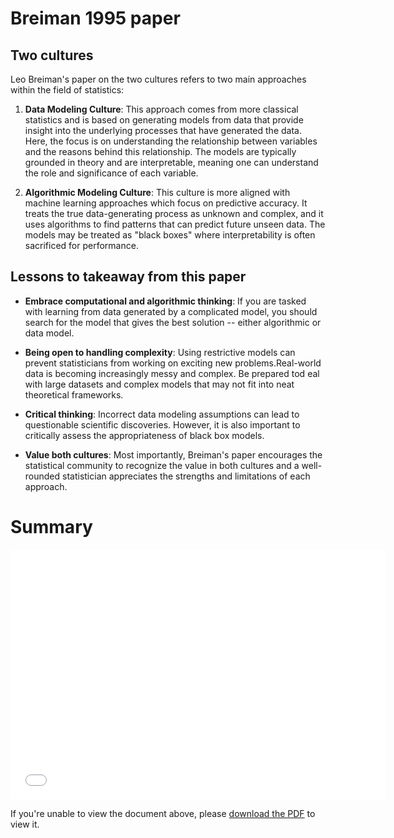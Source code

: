 #  Breiman  1995 paper

## Two cultures

Leo Breiman's paper on the two cultures refers to two main approaches within the field of statistics:

1. __Data Modeling Culture__: This approach comes from more classical statistics and is based on generating models from data that provide insight into the underlying processes that have generated the data. Here, the focus is on understanding the relationship between variables and the reasons behind this relationship. The models are typically grounded in theory and are interpretable, meaning one can understand the role and significance of each variable.

2. __Algorithmic Modeling Culture__: This culture is more aligned with machine learning approaches which focus on predictive accuracy. It treats the true data-generating process as unknown and complex, and it uses algorithms to find patterns that can predict future unseen data. The models may be treated as "black boxes" where interpretability is often sacrificed for performance. 

## Lessons to takeaway from this paper

* __Embrace computational and algorithmic thinking__: If you are tasked with learning from data generated by a complicated model, you should search for the model that gives the best solution -- either algorithmic or data model.

* __Being open to handling complexity__: Using restrictive models can prevent statisticians from working on exciting new problems.Real-world data is becoming increasingly messy and complex. Be prepared tod eal with large datasets and complex models that may not fit into neat theoretical frameworks.

* __Critical thinking__: Incorrect data modeling assumptions can lead to questionable scientific discoveries. However, it is also important to critically assess the appropriateness of black box models.

* __Value both cultures__: Most importantly, Breiman's paper encourages the statistical community to recognize the value in both cultures and a well-rounded statistician appreciates the strengths and limitations of each approach.

# Summary

<!-- <img src="./breiman2001/breiman2001.pdf> -->
<!-- <iframe src="/breiman2001/breiman2001.pdf" width="700" height="500" allow="fullscreen"></iframe> -->
<embed src="breiman2001.pdf" type="application/pdf" width="600" height="400">
</embed>

If you're unable to view the document above, please [download the PDF](breiman2001.pdf) to view it.



<!-- https://ledaliang.github.io/breiman2001/breiman2001.pdf

https://slinderman.github.io/stats305b/_downloads/4579c6dd01dedc652816fab983215728/practice.pdf -->
